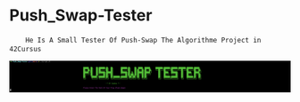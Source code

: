 # Push_Swap-Tester
		He Is A Small Tester Of Push-Swap The Algorithme Project in 42Cursus
![Screenshot](Screen_Shot_1.png)

